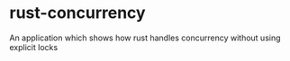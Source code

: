 # rust-concurrency
An application which shows how rust handles concurrency without using explicit locks
